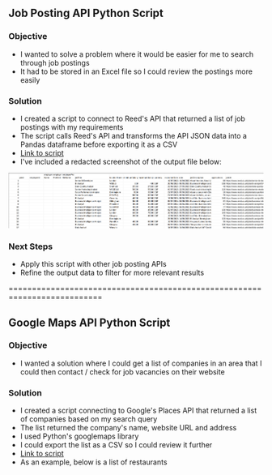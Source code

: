 ## Job Posting API Python Script

### Objective

- I wanted to solve a problem where it would be easier for me to search through job postings
- It had to be stored in an Excel file so I could review the postings more easily

### Solution

- I created a script to connect to Reed's API that returned a list of job postings with my requirements
- The script calls Reed's API and transforms the API JSON data into a Pandas dataframe before exporting it as a CSV
- [Link to script](/api_scripts/reed_api_script.py)
- I've included a redacted screenshot of the output file below:

![sample_data](/misc_code/reed_api_screenshot.png)

### Next Steps

- Apply this script with other job posting APIs
- Refine the output data to filter for more relevant results

==========================================================================

## Google Maps API Python Script

### Objective

- I wanted a solution where I could get a list of companies in an area that I could then contact / check for job vacancies on their website

### Solution

- I created a script connecting to Google's Places API that returned a list of companies based on my search query
- The list returned the company's name, website URL and address
- I used Python's googlemaps library
- I could export the list as a CSV so I could review it further
- [Link to script](api_scripts/maps_api_script.py)
- As an example, below is a list of restaurants


